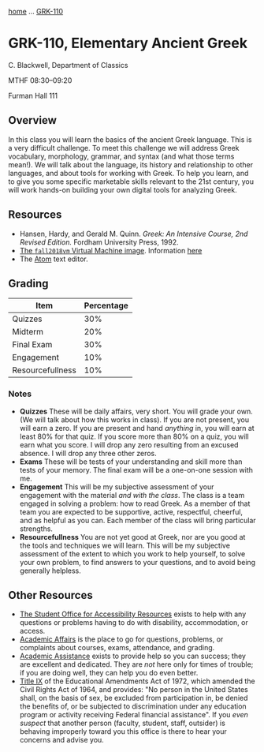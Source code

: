 [home](index.md) … [GRK-110](Greek110.md)

# GRK-110, Elementary Ancient Greek

C. Blackwell, Department of Classics

MTHF 08:30–09:20

Furman Hall 111

## Overview

In this class you will learn the basics of the ancient Greek language. This is a very difficult challenge. To meet this challenge we will address Greek vocabulary, morphology, grammar, and syntax (and what those terms mean!). We will talk about the language, its history and relationship to other languages, and about tools for working with Greek. To help you learn, and to give you some specific marketable skills relevant to the 21st century, you will work hands-on building your own digital tools for analyzing Greek.

## Resources

- Hansen, Hardy, and Gerald M. Quinn. *Greek: An Intensive Course, 2nd Revised Edition.* Fordham University Press, 1992.
- [The `fall2018vm` Virtual Machine image](https://github.com/Eumaeus/fall2018vm). Information [here](https://eumaeus.github.io/fall2018vm/)
- The [Atom](https://atom.io) text editor.

## Grading

| Item | Percentage |
|------|------------|
| Quizzes | 30% | 
| Midterm | 20% |
| Final Exam | 30% |
| Engagement | 10% |
| Resourcefullness | 10% |

### Notes

- **Quizzes** These will be daily affairs, very short. You will grade your own. (We will talk about how this works in class). If you are not present, you will earn a zero. If you are present and hand *anything* in, you will earn at least 80% for that quiz. If you score more than 80% on a quiz, you will earn what you score. I will drop any zero resulting from an excused absence. I will drop any three other zeros.
- **Exams** These will be tests of your understanding and skill more than tests of your memory. The final exam will be a one-on-one session with me.
- **Engagement** This will be my subjective assessment of your engagement with the material *and with the class*. The class is a team engaged in solving a problem: how to read Greek. As a member of that team you are expected to be supportive, active, respectful, cheerful, and as helpful as you can. Each member of the class will bring particular strengths.
- **Resourcefullness** You are not yet good at Greek, nor are you good at the tools and techniques we will learn. This will be my subjective assessment of the extent to which you work to help yourself, to solve your own problem, to find answers to your questions, and to avoid being generally helpless.

## Other Resources

- [The Student Office for Accessibility Resources](http://www2.furman.edu/studentlife/accessibility/Pages/default.aspx) exists to help with any questions or problems having to do with disability, accommodation, or access.
- [Academic Affairs](https://www.furman.edu/about-furman/university-leadership/office-of-academic-affairs/) is the place to go for questions, problems, or complaints about courses, exams, attendance, and grading.
- [Academic Assistance](http://www2.furman.edu/academics/center-for-academic-success/academic-assistance/pages/default.aspx) exists to provide help so you can success; they are excellent and dedicated. They are *not* here only for times of trouble; if you are doing well, they can help you do even better.
- [Title IX](http://www2.furman.edu/sites/title-ix/Pages/default.aspx) of the Educational Amendments Act of 1972, which amended the Civil Rights Act of 1964, and provides: "No person in the United States shall, on the basis of sex, be excluded from participation in, be denied the benefits of, or be subjected to discrimination under any education program or activity receiving Federal financial assistance". If you *even suspect* that another person (faculty, student, staff, outsider) is behaving improperly toward you this office is there to hear your concerns and advise you.
